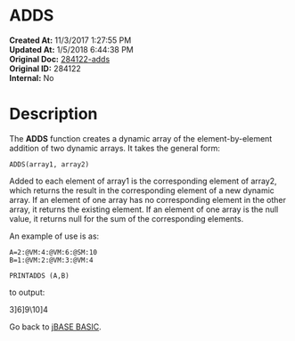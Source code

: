 # ADDS

**Created At:** 11/3/2017 1:27:55 PM  
**Updated At:** 1/5/2018 6:44:38 PM  
**Original Doc:** [284122-adds](https://docs.jbase.com/36868-jbase-basic/284122-adds)  
**Original ID:** 284122  
**Internal:** No  


# Description

The **ADDS** function creates a dynamic array of the element-by-element addition of two dynamic arrays. It takes the general form:

```
ADDS(array1, array2)
```

Added to each element of array1 is the corresponding element of array2, which returns the result in the corresponding element of a new dynamic array. If an element of one array has no corresponding
element in the other array, it returns the existing element. If an element of one array is the null value, it returns null for the sum of the corresponding elements.

An example of use is as:

```
A=2:@VM:4:@VM:6:@SM:10
B=1:@VM:2:@VM:3:@VM:4

PRINTADDS (A,B)
```

to output:

3]6]9\10]4



Go back to [jBASE BASIC](./../jbase-basic-programmers-reference-guide).
